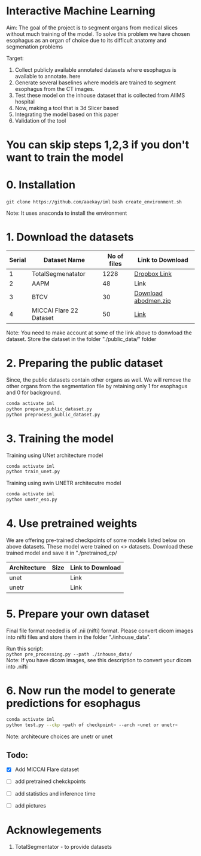 # Interactive Machine Learning
Aim: The goal of the project is to segment organs from medical slices without much training of the model. To solve this problem we have chosen esophagus as an organ of choice due to its difficult anatomy and segmenation problems

Target: 
1. Collect publicly available annotated datasets where esophagus is available to annotate. here
2. Generate several baselines where models are trained to segment esophagus from the CT images.
3. Test these model on the inhouse dataset that is collected from AIIMS hospital
4. Now, making a tool that is 3d Slicer based
5. Integrating the model based on this paper
6. Validation of the tool

# You can skip steps 1,2,3 if you don't want to train the model

# 0. Installation

`git clone https://github.com/aaekay/iml`
`bash create_environment.sh`

Note: It uses anaconda to install the environment

# 1. Download the datasets

| Serial | Dataset Name | No of files | Link to Download |
| --- | --- | ---- | --- |
| 1 | TotalSegmenatator | 1228 | [Dropbox Link](https://zenodo.org/records/8367088) | 
| 2 | AAPM              | 48   | Link |
| 3 | BTCV              | 30   | [Download abodmen.zip](https://www.synapse.org/#!Synapse:syn3553734) |
| 4 | MICCAI Flare 22 Dataset | 50 | [Link](https://drive.google.com/drive/folders/130DVWqCFALnpHIqnT6aucNIwYygemNjV)

Note: You need to make account at some of the link above to donwload the dataset. Store the dataset in the folder "./public_data/" folder

# 2. Preparing the public dataset
Since, the public datasets contain other organs as well. We will remove the other organs from the segmentation file by retaining only 1 for esophagus and 0 for background.

```bash
conda activate iml
python prepare_public_dataset.py
python preprocess_public_dataset.py

```

# 3. Training the model
Training using UNet architecture model
```bash
conda activate iml
python train_unet.py
```
Training using swin UNETR architecutre model
```bash
conda activate iml
python unetr_eso.py
```


# 4. Use pretrained weights
We are offering pre-trained checkpoints of some models listed below on above datasets. These model were trained on <> datasets. Download these trained model and save it in "./pretrained_cp/

| Architecture | Size | Link to Download |
| ------------ | ---- | ---------------- |
| unet         |      | Link             |
| unetr        |      | Link             |


# 5. Prepare your own dataset
Final file format needed is of .nii (nifti) format. Please convert dicom images into nifti files and store them in the folder "./inhouse_data".

Run this script: <br>
`python pre_processing.py --path ./inhouse_data/` <br>
Note: If you have dicom images, see this description to convert your dicom into .nifti

# 6. Now run the model to generate predictions for esophagus
```bash
conda activate iml
python test.py --ckp <path of checkpoint> --arch <unet or unetr> 
```
Note: architecure choices are unetr or unet

## Todo:

- [x] Add MICCAI Flare dataset
- [ ] add pretrained chekckpoints
- [ ] add statistics and inference time
- [ ] add pictures


# Acknowlegements
1. TotalSegmentator - to provide datasets







